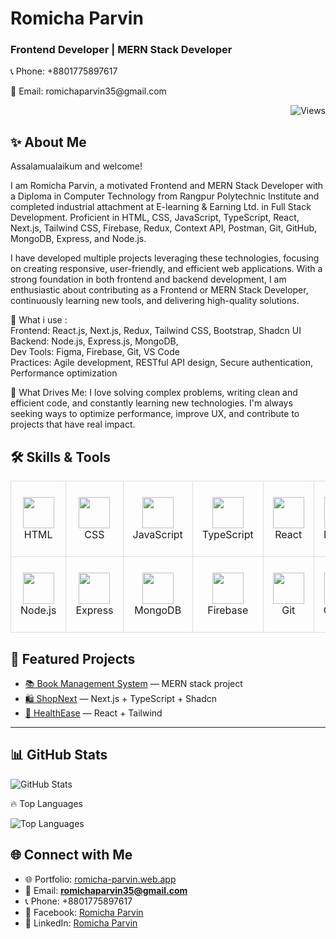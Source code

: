 

<p align="center">
  <h1>Romicha Parvin</h1>
  <h3>Frontend Developer | MERN Stack Developer</h3>
  <p>📞 Phone: +8801775897617</p>
  <p>📧 Email: romichaparvin35@gmail.com</p>
</p>




<!-- Profile Views Badge -->
<p align="right">
  <img src="https://komarev.com/ghpvc/?username=Romicha935&color=0e75b6&style=flat" alt="Views"/>
</p>

## ✨ About Me  
Assalamualaikum and welcome!

I am Romicha Parvin, a motivated Frontend and MERN Stack Developer with a Diploma in Computer Technology from Rangpur Polytechnic Institute and completed industrial attachment at E-learning & Earning Ltd. in Full Stack Development. Proficient in HTML, CSS, JavaScript, TypeScript, React, Next.js, Tailwind CSS, Firebase, Redux, Context API, Postman, Git, GitHub, MongoDB, Express, and Node.js.

I have developed multiple projects leveraging these technologies, focusing on creating responsive, user-friendly, and efficient web applications. With a strong foundation in both frontend and backend development, I am enthusiastic about contributing as a Frontend or MERN Stack Developer, continuously learning new tools, and delivering high-quality solutions.

🔧 What i use :                                                                                                                                                               
Frontend: React.js, Next.js, Redux, Tailwind CSS, Bootstrap, Shadcn UI                                                                                                        
Backend: Node.js, Express.js, MongoDB,                                                                                                                                        
Dev Tools: Figma, Firebase, Git, VS Code                                                                                                                                      
Practices: Agile development, RESTful API design, Secure authentication, Performance optimization

💬 What Drives Me:
I love solving complex problems, writing clean and efficient code, and constantly learning new technologies. I'm always seeking ways to optimize performance, improve UX, and contribute to projects that have real impact.

## 🛠 Skills & Tools  

<table align="center" width="100%" style="border-collapse: collapse; text-align:center;">
  <tr>
    <!-- Frontend -->
    <td style="border:1px solid #ddd; padding:15px;"><img src="https://skillicons.dev/icons?i=html" width="50"/><br>HTML</td>
    <td style="border:1px solid #ddd; padding:15px;"><img src="https://skillicons.dev/icons?i=css" width="50"/><br>CSS</td>
    <td style="border:1px solid #ddd; padding:15px;"><img src="https://skillicons.dev/icons?i=js" width="50"/><br>JavaScript</td>
    <td style="border:1px solid #ddd; padding:15px;"><img src="https://skillicons.dev/icons?i=typescript" width="50"/><br>TypeScript</td>
    <td style="border:1px solid #ddd; padding:15px;"><img src="https://skillicons.dev/icons?i=react" width="50"/><br>React</td>
    <td style="border:1px solid #ddd; padding:15px;"><img src="https://skillicons.dev/icons?i=next" width="50"/><br>Next.js</td>
    <td style="border:1px solid #ddd; padding:15px;"><img src="https://skillicons.dev/icons?i=tailwind" width="50"/><br>Tailwind CSS</td>
    <td style="border:1px solid #ddd; padding:15px;"><img src="https://skillicons.dev/icons?i=bootstrap" width="50"/><br>Bootstrap</td>
    <td style="border:1px solid #ddd; padding:15px;"><img src="https://skillicons.dev/icons?i=vite" width="50"/><br>Vite</td>
    <td style="border:1px solid #ddd; padding:15px;"><img src="https://skillicons.dev/icons?i=context" width="50"/><br>Context API</td>
  </tr>
  <tr>
    <!-- Backend -->
    <td style="border:1px solid #ddd; padding:15px;"><img src="https://skillicons.dev/icons?i=nodejs" width="50"/><br>Node.js</td>
    <td style="border:1px solid #ddd; padding:15px;"><img src="https://skillicons.dev/icons?i=express" width="50"/><br>Express</td>
    <td style="border:1px solid #ddd; padding:15px;"><img src="https://skillicons.dev/icons?i=mongodb" width="50"/><br>MongoDB</td>
    <td style="border:1px solid #ddd; padding:15px;"><img src="https://skillicons.dev/icons?i=firebase" width="50"/><br>Firebase</td>
    <td style="border:1px solid #ddd; padding:15px;"><img src="https://skillicons.dev/icons?i=git" width="50"/><br>Git</td>
    <td style="border:1px solid #ddd; padding:15px;"><img src="https://skillicons.dev/icons?i=github" width="50"/><br>GitHub</td>
    <td style="border:1px solid #ddd; padding:15px;"><img src="https://skillicons.dev/icons?i=vscode" width="50"/><br>VS Code</td>
    <td style="border:1px solid #ddd; padding:15px;"><img src="https://skillicons.dev/icons?i=postman" width="50"/><br>Postman</td>
    <td colspan="2"></td>
  </tr>
</table>





## 📌 Featured Projects  

- [📚 Book Management System](https://book-managment-system-mern.vercel.app/) — MERN stack project  
- [🛍 ShopNext](https://shop-next-vryf.vercel.app/) — Next.js + TypeScript + Shadcn  
- [🏥 HealthEase](https://health-eash.vercel.app/) — React + Tailwind  

---

## 📊 GitHub Stats  

<p>
  <img src="https://github-readme-stats.vercel.app/api?username=Romicha935&show_icons=true&theme=radical" alt="GitHub Stats" />
</p>

🔥 Top Languages
<p width="100%">
  <img src="https://github-readme-stats.vercel.app/api/top-langs/?username=Romicha935&layout=compact&theme=radical" alt="Top Languages"/>
</p>


## 🌐 Connect with Me  

- 🌐 Portfolio: [romicha-parvin.web.app](https://romicha-parvin.web.app)  
- 📧 Email: **romichaparvin35@gmail.com**  
- 📞 Phone: +8801775897617  
- 🔗 Facebook: [Romicha Parvin](https://www.facebook.com/profile.php?id=100061687152036)  
- 💼 LinkedIn: [Romicha Parvin](https://www.linkedin.com/in/romicha-parvin-402a16352)  
